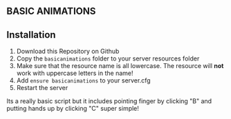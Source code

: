 ## BASIC ANIMATIONS

## Installation
1. Download this Repository on Github
2. Copy the `basicanimations` folder to your server resources folder 
3. Make sure that the resource name is all lowercase. The resource will **not** work with uppercase letters in the name!
4. Add `ensure basicanimations` to your server.cfg
5. Restart the server

Its a really basic script but it includes pointing finger by clicking "B" and putting hands up by clicking "C" super simple!
